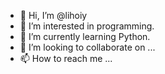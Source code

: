 - 👋 Hi, I’m @lihoiy
- 👀 I’m interested in programming.
- 🌱 I’m currently learning Python.
- 💞️ I’m looking to collaborate on ...
- 📫 How to reach me ...

<!---
lihoiy/lihoiy is a ✨ special ✨ repository because its `README.md` (this file) appears on your GitHub profile.
You can click the Preview link to take a look at your changes.
--->
